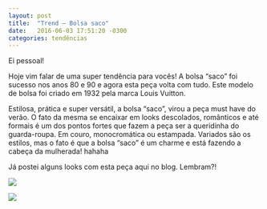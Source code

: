 ```yaml
---
layout: post
title:  "Trend – Bolsa saco"
date:   2016-06-03 17:51:20 -0300
categories: tendências
---
```

Ei pessoal!

Hoje vim falar de uma super tendência para vocês! A bolsa “saco” foi sucesso nos anos 80 e 90 e agora esta peça volta com tudo. Este modelo de bolsa foi criado em 1932 pela marca Louis Vuitton.

Estilosa, prática e super versátil, a bolsa “saco”, virou a peça must have do verão. O fato da mesma se encaixar em looks descolados, românticos e até formais é um dos pontos fortes que fazem a peça ser a queridinha do guarda-roupa. Em couro, monocromática ou estampada. Variados são os estilos, mas o fato é que a bolsa “saco” é um charme e está fazendo a cabeça da mulherada! hahaha

Já postei alguns looks com esta peça aqui no blog. Lembram?!

![](http://www.amodadamanu.com.br/wp-content/uploads/1-10805015_678899535561886_420757597_n.jpg)

![](http://amodadamanu.com.br/wp-content/uploads/2-10735694_678899648895208_1362161885_n.jpg)

